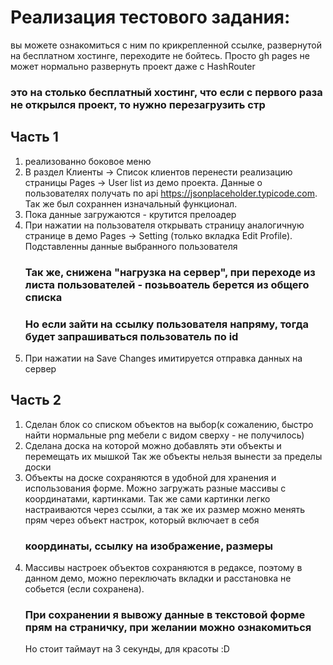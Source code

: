 # Реализация тестового задания:
вы можете ознакомиться с ним по крикрепленной ссылке, развернутой на бесплатном хостинге, переходите не бойтесь. Просто gh pages не может нормально развернуть проект даже с HashRouter

### это на столько бесплатный хостинг, что если с первого раза не открылся проект, то нужно перезагрузить стр 

## Часть 1
1) реализованно боковое меню
2) В раздел Клиенты -> Список клиентов перенести реализацию страницы Pages -> User list из демо проекта.
   Данные о пользователях получать по api https://jsonplaceholder.typicode.com.
   Так же был сохраннен изначальный функционал.
4) Пока данные загружаются - крутится прелоадер
5) При нажатии на пользователя открывать страницу аналогичную странице в демо Pages -> Setting (только вкладка Edit Profile).
   Подставленны данные выбранного пользователя
   ### Так же, снижена "нагрузка на сервер", при переходе из листа пользователей - позьвоатель берется из общего списка
   ### Но если зайти на ссылку пользователя напряму, тогда будет запрашиваться пользователь по id
6) При нажатии на Save Changes имитируется отправка данных на сервер

## Часть 2
1) Сделан блок со списком объектов на выбор(к сожалению, быстро найти нормальные png мебели с видом сверху - не получилось)
2) Сделана доска на которой можно добавлять эти объекты и перемещать их мышкой
   Так же объекты нельзя вынести за пределы доски
4) Объекты на доске сохраняются в удобной для хранения и использования форме. Можно загружать разные массивы с координатами, картинками.
   Так же сами картинки легко настраиваются через ссылки, а так же их размер можно менять прям через объект настрок, который включает в себя
   ### координаты, ссылку на изображение, размеры
5) Массивы настроек объектов сохраняются в редаксе, поэтому в данном демо, можно переключать вкладки и расстановка не собьется (если сохранена).
   ### При сохранении я вывожу данные в текстовой форме прям на страничку, при желании можно ознакомиться
   Но стоит таймаут на 3 секунды, для красоты :D 
